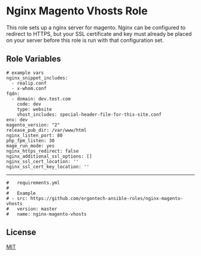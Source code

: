 Nginx Magento Vhosts Role
=========

This role sets up a nginx server for magento. Nginx can be configured to redirect to HTTPS,
but your SSL certificate and key must already be placed on your server before this role is run
with that configuration set.

Role Variables
--------------

```
# example vars
nginx_snippet_includes:
  - realip.conf
  - x-whom.conf
fqdn:
  - domain: dev.test.com
    code: dev
    type: website
    vhost_includes: special-header-file-for-this-site.conf
env: dev
magento_version: "2"
release_pub_dir: /var/www/html
nginx_listen_port: 80
php_fpm_listen: 30
mage_run_mode: yes
nginx_https_redirect: false
nginx_additional_ssl_options: []
nginx_ssl_cert_location: ''
nginx_ssl_cert_key_location: ''
```

----------------

```
#   requirements.yml
#
#   Example
# - src: https://github.com/ergontech-ansible-roles/nginx-magento-vhosts
#   version: master
#   name: nginx-magento-vhosts
```

License
-------

[MIT](LICENSE)
